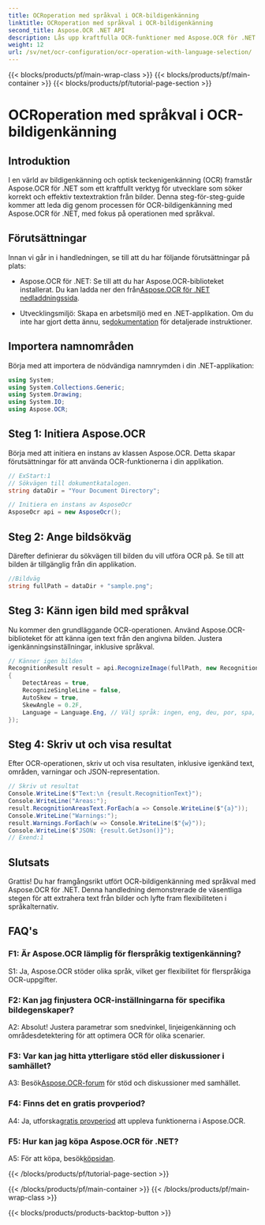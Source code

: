 ```yaml
---
title: OCRoperation med språkval i OCR-bildigenkänning
linktitle: OCRoperation med språkval i OCR-bildigenkänning
second_title: Aspose.OCR .NET API
description: Lås upp kraftfulla OCR-funktioner med Aspose.OCR för .NET. Extrahera text från bilder sömlöst.
weight: 12
url: /sv/net/ocr-configuration/ocr-operation-with-language-selection/
---
```


{{< blocks/products/pf/main-wrap-class >}}
{{< blocks/products/pf/main-container >}}
{{< blocks/products/pf/tutorial-page-section >}}

# OCRoperation med språkval i OCR-bildigenkänning

## Introduktion

I en värld av bildigenkänning och optisk teckenigenkänning (OCR) framstår Aspose.OCR för .NET som ett kraftfullt verktyg för utvecklare som söker korrekt och effektiv textextraktion från bilder. Denna steg-för-steg-guide kommer att leda dig genom processen för OCR-bildigenkänning med Aspose.OCR för .NET, med fokus på operationen med språkval.

## Förutsättningar

Innan vi går in i handledningen, se till att du har följande förutsättningar på plats:

-  Aspose.OCR för .NET: Se till att du har Aspose.OCR-biblioteket installerat. Du kan ladda ner den från[Aspose.OCR för .NET nedladdningssida](https://releases.aspose.com/ocr/net/).

- Utvecklingsmiljö: Skapa en arbetsmiljö med en .NET-applikation. Om du inte har gjort detta ännu, se[dokumentation](https://reference.aspose.com/ocr/net/) för detaljerade instruktioner.

## Importera namnområden

Börja med att importera de nödvändiga namnrymden i din .NET-applikation:

```csharp
using System;
using System.Collections.Generic;
using System.Drawing;
using System.IO;
using Aspose.OCR;
```

## Steg 1: Initiera Aspose.OCR

Börja med att initiera en instans av klassen Aspose.OCR. Detta skapar förutsättningar för att använda OCR-funktionerna i din applikation.

```csharp
// ExStart:1
// Sökvägen till dokumentkatalogen.
string dataDir = "Your Document Directory";

// Initiera en instans av AsposeOcr
AsposeOcr api = new AsposeOcr();
```

## Steg 2: Ange bildsökväg

Därefter definierar du sökvägen till bilden du vill utföra OCR på. Se till att bilden är tillgänglig från din applikation.

```csharp
//Bildväg
string fullPath = dataDir + "sample.png";
```

## Steg 3: Känn igen bild med språkval

Nu kommer den grundläggande OCR-operationen. Använd Aspose.OCR-biblioteket för att känna igen text från den angivna bilden. Justera igenkänningsinställningar, inklusive språkval.

```csharp
// Känner igen bilden
RecognitionResult result = api.RecognizeImage(fullPath, new RecognitionSettings
{
    DetectAreas = true,
    RecognizeSingleLine = false,
    AutoSkew = true,
    SkewAngle = 0.2F,
    Language = Language.Eng, // Välj språk: ingen, eng, deu, por, spa, fra, ita, cze, dan, dum, est, fin, lav, lit, nor, pol, rom, srp_hrv, slk, slv, swe, chi
});
```

## Steg 4: Skriv ut och visa resultat

Efter OCR-operationen, skriv ut och visa resultaten, inklusive igenkänd text, områden, varningar och JSON-representation.

```csharp
// Skriv ut resultat
Console.WriteLine($"Text:\n {result.RecognitionText}");
Console.WriteLine("Areas:");
result.RecognitionAreasText.ForEach(a => Console.WriteLine($"{a}"));
Console.WriteLine("Warnings:");
result.Warnings.ForEach(w => Console.WriteLine($"{w}"));
Console.WriteLine($"JSON: {result.GetJson()}");
// Exend:1
```

## Slutsats

Grattis! Du har framgångsrikt utfört OCR-bildigenkänning med språkval med Aspose.OCR för .NET. Denna handledning demonstrerade de väsentliga stegen för att extrahera text från bilder och lyfte fram flexibiliteten i språkalternativ.

## FAQ's

### F1: Är Aspose.OCR lämplig för flerspråkig textigenkänning?

S1: Ja, Aspose.OCR stöder olika språk, vilket ger flexibilitet för flerspråkiga OCR-uppgifter.

### F2: Kan jag finjustera OCR-inställningarna för specifika bildegenskaper?

A2: Absolut! Justera parametrar som snedvinkel, linjeigenkänning och områdesdetektering för att optimera OCR för olika scenarier.

### F3: Var kan jag hitta ytterligare stöd eller diskussioner i samhället?

 A3: Besök[Aspose.OCR-forum](https://forum.aspose.com/c/ocr/16) för stöd och diskussioner med samhället.

### F4: Finns det en gratis provperiod?

 A4: Ja, utforska[gratis provperiod](https://releases.aspose.com/) att uppleva funktionerna i Aspose.OCR.

### F5: Hur kan jag köpa Aspose.OCR för .NET?

 A5: För att köpa, besök[köpsidan](https://purchase.aspose.com/buy).

{{< /blocks/products/pf/tutorial-page-section >}}

{{< /blocks/products/pf/main-container >}}
{{< /blocks/products/pf/main-wrap-class >}}

{{< blocks/products/products-backtop-button >}}
